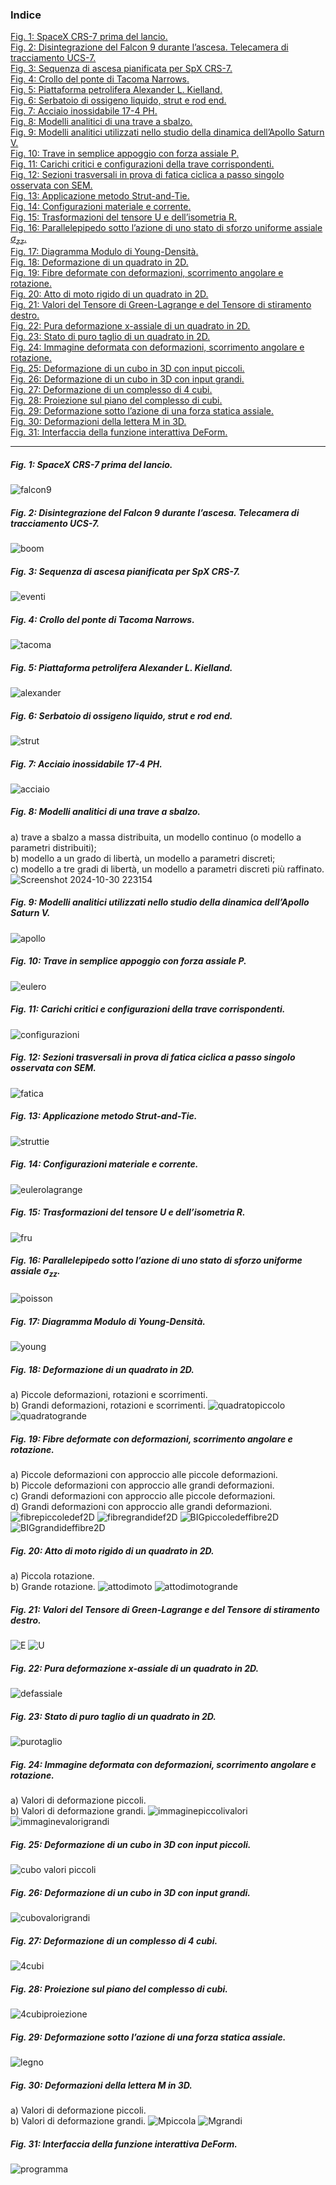 ### Indice
[Fig. 1: SpaceX CRS-7 prima del lancio.](#1) \
[Fig. 2: Disintegrazione del Falcon 9 durante l’ascesa. Telecamera di tracciamento UCS-7.](#2) \
[Fig. 3: Sequenza di ascesa pianificata per SpX CRS-7.](#3) \
[Fig. 4: Crollo del ponte di Tacoma Narrows.](#4) \
[Fig. 5: Piattaforma petrolifera Alexander L. Kielland.](#5) \
[Fig. 6: Serbatoio di ossigeno liquido, strut e rod end.](#6) \
[Fig. 7: Acciaio inossidabile 17-4 PH.](#7) \
[Fig. 8: Modelli analitici di una trave a sbalzo.](#8) \
[Fig. 9: Modelli analitici utilizzati nello studio della dinamica dell’Apollo Saturn V.](#9) \
[Fig. 10: Trave in semplice appoggio con forza assiale P.](#10) \
[Fig. 11: Carichi critici e configurazioni della trave corrispondenti.](#11) \
[Fig. 12: Sezioni trasversali in prova di fatica ciclica a passo singolo osservata con SEM.](#12) \
[Fig. 13: Applicazione metodo Strut-and-Tie.](#13) \
[Fig. 14: Configurazioni materiale e corrente.](#14) \
[Fig. 15: Trasformazioni del tensore U e dell’isometria R.](#15) \
[Fig. 16: Parallelepipedo sotto l’azione di uno stato di sforzo uniforme assiale $\sigma_{zz}$.](#16) \
[Fig. 17: Diagramma Modulo di Young-Densità.](#17) \
[Fig. 18: Deformazione di un quadrato in 2D.](#18) \
[Fig. 19: Fibre deformate con deformazioni, scorrimento angolare e rotazione.](#19) \
[Fig. 20: Atto di moto rigido di un quadrato in 2D.](#20) \
[Fig. 21: Valori del Tensore di Green-Lagrange e del Tensore di stiramento destro.](#21) \
[Fig. 22: Pura deformazione x-assiale di un quadrato in 2D.](#22) \
[Fig. 23: Stato di puro taglio di un quadrato in 2D.](#23) \
[Fig. 24: Immagine deformata con deformazioni, scorrimento angolare e rotazione.](#24) \
[Fig. 25: Deformazione di un cubo in 3D con input piccoli.](#25) \
[Fig. 26: Deformazione di un cubo in 3D con input grandi.](#26) \
[Fig. 27: Deformazione di un complesso di 4 cubi.](#27) \
[Fig. 28: Proiezione sul piano del complesso di cubi.](#28) \
[Fig. 29: Deformazione sotto l’azione di una forza statica assiale.](#29) \
[Fig. 30: Deformazioni della lettera M in 3D.](#30) \
[Fig. 31: Interfaccia della funzione interattiva DeForm.](#31) 

---
 
##### Fig. 1: SpaceX CRS-7 prima del lancio. <a name = "1"></a>
![falcon9](https://github.com/user-attachments/assets/12edadaf-9326-4591-8aea-6adfacdce986)
##### Fig. 2: Disintegrazione del Falcon 9 durante l’ascesa. Telecamera di tracciamento UCS-7. <a name = "2"></a>
![boom](https://github.com/user-attachments/assets/8dc08159-de6b-4af9-ba25-1b5a602bb60c)
##### Fig. 3: Sequenza di ascesa pianificata per SpX CRS-7. <a name = "3"></a>
![eventi](https://github.com/user-attachments/assets/2b8a0227-bf1d-42cd-95c0-acd5cb8b8a67)
##### Fig. 4: Crollo del ponte di Tacoma Narrows. <a name = "4"></a>
![tacoma](https://github.com/user-attachments/assets/7eebccab-f137-444f-b3d6-2e776bf26388)
##### Fig. 5: Piattaforma petrolifera Alexander L. Kielland. <a name = "5"></a>
![alexander](https://github.com/user-attachments/assets/b8ab4f6b-d539-44ea-bcce-1cfd3ffcdd42)
##### Fig. 6: Serbatoio di ossigeno liquido, strut e rod end. <a name = "6"></a>
![strut](https://github.com/user-attachments/assets/fe2c1ce0-add9-48bf-a6ec-9187af8cd127)
##### Fig. 7: Acciaio inossidabile 17-4 PH. <a name = "7"></a>
![acciaio](https://github.com/user-attachments/assets/35dc8ed2-aa7e-4c2f-80ea-2eaf4b499fd6)
##### Fig. 8: Modelli analitici di una trave a sbalzo. <a name = "8"></a>
 a) trave a sbalzo a massa distribuita, un modello continuo (o modello a parametri distribuiti); \
 b) modello a un grado di libertà, un modello a parametri discreti; \
 c) modello a tre gradi di libertà, un modello a parametri discreti più raffinato. 
 ![Screenshot 2024-10-30 223154](https://github.com/user-attachments/assets/7656590a-13d8-49d5-a094-6989a0e173d7)
##### Fig. 9: Modelli analitici utilizzati nello studio della dinamica dell’Apollo Saturn V. <a name = "9"></a>
![apollo](https://github.com/user-attachments/assets/a609463e-205f-4b8c-a864-83f2e91a0228)
##### Fig. 10: Trave in semplice appoggio con forza assiale P. <a name = "10"></a>
![eulero](https://github.com/user-attachments/assets/29e651f2-b7ad-4493-8f6b-5b45e96fe4bc)
##### Fig. 11: Carichi critici e configurazioni della trave corrispondenti. <a name = "11"></a>
![configurazioni](https://github.com/user-attachments/assets/52ea3294-a6b8-4c57-adf9-39b71a55df67)
##### Fig. 12: Sezioni trasversali in prova di fatica ciclica a passo singolo osservata con SEM. <a name = "12"></a>
![fatica](https://github.com/user-attachments/assets/f28327a6-9bc1-4dfb-a3c6-c61e273a1340)
##### Fig. 13: Applicazione metodo Strut-and-Tie. <a name = "13"></a>
![struttie](https://github.com/user-attachments/assets/f0e7cc5f-78cf-47a6-a4bf-1213e19dfdee)
##### Fig. 14: Configurazioni materiale e corrente. <a name = "14"></a>
![eulerolagrange](https://github.com/user-attachments/assets/ed5b317e-4e2e-4f01-a95f-37257bff5cda)
##### Fig. 15: Trasformazioni del tensore U e dell’isometria R. <a name = "15"></a>
![fru](https://github.com/user-attachments/assets/9295b39f-7f9b-48bd-93be-900358a4047b)
##### Fig. 16: Parallelepipedo sotto l’azione di uno stato di sforzo uniforme assiale $\sigma_{zz}$. <a name = "16"></a>
![poisson](https://github.com/user-attachments/assets/34e6ea13-5cb6-44d7-a944-3cae8fdcb791)
##### Fig. 17: Diagramma Modulo di Young-Densità. <a name = "17"></a>
![young](https://github.com/user-attachments/assets/3c6db992-8e1e-40f5-8bc5-fc060bec556a)
##### Fig. 18: Deformazione di un quadrato in 2D. <a name = "18"></a>
 a) Piccole deformazioni, rotazioni e scorrimenti. \
 b) Grandi deformazioni, rotazioni e scorrimenti.
![quadratopiccolo](https://github.com/user-attachments/assets/fac5316b-a493-48b0-a30f-dec98e4cc4f5)
![quadratogrande](https://github.com/user-attachments/assets/2bdd6d37-9cf1-4a5b-907e-ed6317c2aee3)
##### Fig. 19: Fibre deformate con deformazioni, scorrimento angolare e rotazione. <a name = "19"></a>
 a) Piccole deformazioni con approccio alle piccole deformazioni. \
 b) Piccole deformazioni con approccio alle grandi deformazioni. \
 c) Grandi deformazioni con approccio alle piccole deformazioni. \
 d) Grandi deformazioni con approccio alle grandi deformazioni.
![fibrepiccoledef2D](https://github.com/user-attachments/assets/1b11146e-af32-46c6-94e2-694fe4caf4ca)
![fibregrandidef2D](https://github.com/user-attachments/assets/3ac7c471-a0e7-4a3d-b012-857037f5d4fd)
![BIGpiccoledeffibre2D](https://github.com/user-attachments/assets/bee64803-b47f-4ccd-a74f-7f8dc93e6b0b)
![BIGgrandideffibre2D](https://github.com/user-attachments/assets/6f707669-7417-4a1d-bd5f-aed51209febd)
##### Fig. 20: Atto di moto rigido di un quadrato in 2D. <a name = "20"></a>
 a) Piccola rotazione. \
 b) Grande rotazione.
![attodimoto](https://github.com/user-attachments/assets/df563ab9-5fbd-42f0-86b6-874fe7852a92)
![attodimotogrande](https://github.com/user-attachments/assets/720e37bb-7f9c-4b70-817a-447b8a2651a1)
##### Fig. 21: Valori del Tensore di Green-Lagrange e del Tensore di stiramento destro. <a name = "21"></a>
![E](https://github.com/user-attachments/assets/da4a8359-6484-4cef-aebc-4c93d38b26ec)
![U](https://github.com/user-attachments/assets/c8ead813-2ffc-46c9-9b4b-ed17cf098d0d)
##### Fig. 22: Pura deformazione x-assiale di un quadrato in 2D. <a name = "22"></a>
![defassiale](https://github.com/user-attachments/assets/65ced821-67b6-46d9-88a7-9fe8ad6eb17d)
##### Fig. 23: Stato di puro taglio di un quadrato in 2D. <a name = "23"></a>
![purotaglio](https://github.com/user-attachments/assets/8c4eef05-cf13-4346-8dd7-9e39ae8f30f8)
##### Fig. 24: Immagine deformata con deformazioni, scorrimento angolare e rotazione. <a name = "24"></a>
 a) Valori di deformazione piccoli. \
 b) Valori di deformazione grandi.
![immaginepiccolivalori](https://github.com/user-attachments/assets/cd18b222-d2ff-491a-8362-c3ab778768be)
![immaginevalorigrandi](https://github.com/user-attachments/assets/edfa59b8-1af4-4ef6-8ab3-03218bbc2371)
##### Fig. 25: Deformazione di un cubo in 3D con input piccoli. <a name = "25"></a>
![cubo valori piccoli](https://github.com/user-attachments/assets/701d8dec-e277-475e-ae71-5acd96d509b6)
##### Fig. 26: Deformazione di un cubo in 3D con input grandi. <a name = "26"></a>
![cubovalorigrandi](https://github.com/user-attachments/assets/a37d7f5c-4634-4f3a-9f84-c3ee951ff67e)
##### Fig. 27: Deformazione di un complesso di 4 cubi. <a name = "27"></a>
![4cubi](https://github.com/user-attachments/assets/31bfcf6c-ca98-49b5-9de2-3f25be188ded)
##### Fig. 28: Proiezione sul piano del complesso di cubi. <a name = "28"></a>
![4cubiproiezione](https://github.com/user-attachments/assets/df98fc87-d339-439d-933a-04ac11135436)
##### Fig. 29: Deformazione sotto l’azione di una forza statica assiale. <a name = "29"></a>
![legno](https://github.com/user-attachments/assets/1a4c332c-c7f8-4dee-a4ee-8189b4550e37)
##### Fig. 30: Deformazioni della lettera M in 3D. <a name = "30"></a>
 a) Valori di deformazione piccoli. \
 b) Valori di deformazione grandi.
![Mpiccola](https://github.com/user-attachments/assets/11dae891-19ee-4916-94cc-811a04b30830)
![Mgrandi](https://github.com/user-attachments/assets/7eb92575-269e-40bb-8784-3f07fa278ecc)
##### Fig. 31: Interfaccia della funzione interattiva DeForm. <a name = "31"></a>
![programma](https://github.com/user-attachments/assets/7771393c-ff4b-4a43-8bc8-eb4e26eb2eac)

